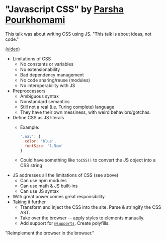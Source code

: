 # "Javascript CSS" by [Parsha Pourkhomami](https://twitter.com/parshap)

This talk was about writing CSS using JS. "This talk is about ideas, not code."

([video](https://www.youtube.com/watch?v=Bt7-cx5AOQc))

* Limitations of CSS
  * No constants or variables
  * No extensionability
  * Bad dependency management
  * No code sharing/reuse (modules)
  * No interoperability with JS
* Preproccessors
  * Ambiguous syntax
  * Nonstandard semantics
  * Still not a real (i.e. Turing complete) language
  * They have their own messiness, with weird behaviors/gotchas.
* Define CSS as JS literals
  * Example:

      ```javascript
      '.nav': {
        color: 'blue',
        fontSize: '1.5em'
      }
      ```

  * Could have something like `toCSS()` to convert the JS object into a CSS string
* JS addresses all the limitations of CSS (see above)
  * Can use npm modules
  * Can use math & JS built-ins
  * Can use JS syntax
* With great power comes great responsibility.
* Taking it further
  * Transform and inject the CSS into the site. Parse & stringify the CSS AST.
  * Take over the browser -- apply styles to elements manually.
  * Add support for [`@supports`](http://www.w3.org/TR/css3-conditional/#at-supports). Create polyfills.

"Reimplement the browser in the browser."

